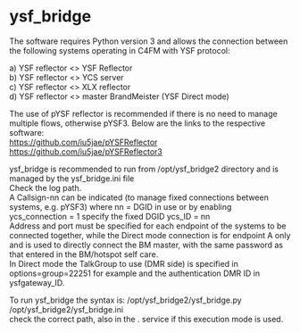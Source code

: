 # ysf_bridge

The software requires Python version 3 and allows the connection between the following systems operating in C4FM with YSF protocol:

a) YSF reflector <> YSF Reflector<br>
b) YSF reflector <> YCS server<br>
c) YSF reflector <> XLX reflector<br>
d) YSF reflector <> master BrandMeister (YSF Direct mode)<br>

The use of pYSF reflector is recommended if there is no need to manage multiple flows, otherwise pYSF3. Below are the links to the respective software:<br>
https://github.com/iu5jae/pYSFReflector<br>
https://github.com/iu5jae/pYSFReflector3

ysf_bridge is recommended to run from /opt/ysf_bridge2 directory and is managed by the ysf_bridge.ini file<br>
Check the log path.<br>
A Callsign-nn can be indicated (to manage fixed connections between systems, e.g. pYSF3) where nn = DGID in use or by enabling ycs_connection = 1 specify the fixed DGID ycs_ID = nn<br>
Address and port must be specified for each endpoint of the systems to be connected together, while the Direct mode connection is for endpoint A only and is used to directly connect the BM master, with the same password as that entered in the BM/hotspot self care.<br> In Direct mode the TalkGroup to use (DMR side) is specified in options=group=22251 for example and the authentication DMR ID in ysfgateway_ID.

To run ysf_bridge the syntax is:
/opt/ysf_bridge2/ysf_bridge.py /opt/ysf_bridge2/ysf_bridge.ini<br>
check the correct path, also in the . service if this execution mode is used.
